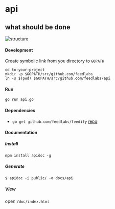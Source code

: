 api
===

what should be done
-------------------
![structure](https://cloud.githubusercontent.com/assets/1843523/4171691/0072acc6-3540-11e4-92be-2f0e77233b12.png)

#### Development
Create symbolic link from you directory to `GOPATH`
```
cd to-your-project
mkdir -p $GOPATH/src/github.com/feedlabs
ln -s $(pwd) $GOPATH/src/github.com/feedlabs/api
```

#### Run
`go run api.go`

#### Dependencies
* `go get github.com/feedlabs/feedify` [repo](https://github.com/feedlabs/feedify)

#### Documentation

##### Install

```
npm install apidoc -g
```

##### Generate

```
$ apidoc -i public/ -o docs/api
```

##### View

open `/doc/index.html`

